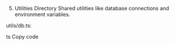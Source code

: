 5. Utilities Directory
Shared utilities like database connections and environment variables.

utils/db.ts:

ts
Copy code
